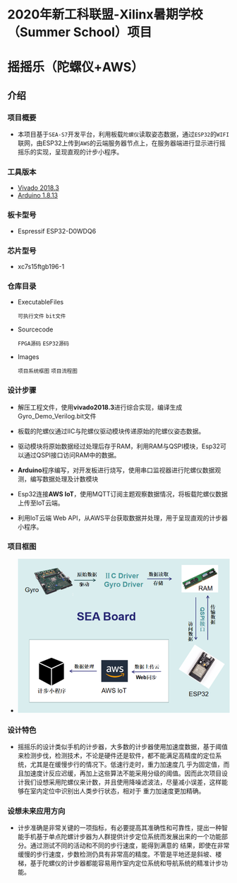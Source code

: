 2020年新工科联盟-Xilinx暑期学校（Summer School）项目
=========
摇摇乐（陀螺仪+AWS）
==================
介绍 
-----
### 项目概要
* 本项目基于`SEA-S7`开发平台，利用板载`陀螺仪`读取姿态数据，通过`ESP32`的`WIFI`联网，由ESP32上传到`AWS`的云端服务器节点上，在服务器端进行显示进行摇摇乐的实现，呈现直观的计步小程序。

### 工具版本
* [Vivado 2018.3](https://china.xilinx.com)
* [Arduino 1.8.13](https://www.arduino.cc/en/Main/Software)

### 板卡型号 
* Espressif ESP32-D0WDQ6

### 芯片型号
* xc7s15ftgb196-1
    
### 仓库目录
* ExecutableFiles

    `可执行文件`  `bit文件`
* Sourcecode

    `FPGA源码`    `ESP32源码` 
* Images

    `项目系统框图`  `项目流程图`
    
### 设计步骤 
* 解压工程文件，使用**vivado2018.3**进行综合实现，编译生成Gyro_Demo_Verilog.bit文件

* 板载的陀螺仪通过IIC与陀螺仪驱动模块传递原始的陀螺仪姿态数据。

* 驱动模块将原始数据经过处理后存于RAM，利用RAM与QSPI模块，Esp32可以通过QSPI接口访问RAM中的数据。

* **Arduino**程序编写，对开发板进行烧写，使用串口监视器进行陀螺仪数据观测，编写数据处理及计数模块

* Esp32连接**AWS IoT**，使用MQTT订阅主题观察数据情况，将板载陀螺仪数据上传至IoT云端。
* 利用IoT云端 Web API，从AWS平台获取数据并处理，用于呈现直观的计步器小程序。
### 项目框图
* ![](https://github.com/yyl-2/2020--Xilinx-Summer-School-/blob/master/Images/block.png)

### 设计特色
* 摇摇乐的设计类似手机的计步器，大多数的计步器使用加速度数据，基于阈值来检测步伐，检测技术，不论是硬件还是软件，都不能满足高精度的定位系统，尤其是在缓慢步行的情况下。低速行走时，重力加速度几
乎为固定值，而且加速度计反应迟缓，再加上这些算法不能采用分级的阈值。因而此次项目设计我们设想采用陀螺仪来计数，并且使用降噪滤波法，尽量减小误差，这样能够在室内定位中识别出人类步行状态，相对于
重力加速度更加精确。

### 设想未来应用方向
* 计步准确是非常关键的一项指标，有必要提高其准确性和可靠性，提出一种智能手机基于单点陀螺计步器为人群提供计步定位系统而发展出来的一个功能部分。通过测试不同的活动和不同的步行速度，能得到满意的
结果，即使在非常缓慢的步行速度，步数检测仍具有非常高的精度。不管是平地还是斜坡、楼梯，基于陀螺仪的计步器都能容易用作室内定位系统和导航系统的精准计步功能。




    
